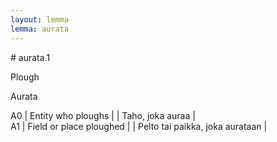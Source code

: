 ```yaml
---
layout: lemma
lemma: aurata
---
```


<div class="sense">
# <span class="sensename">aurata.1</span>

<span class="description">Plough</span>

<span class="description">Aurata</span>

A0 | Entity who ploughs |   | Taho, joka auraa |  
A1 | Field or place ploughed |   | Pelto tai paikka, joka aurataan |  

</div>

